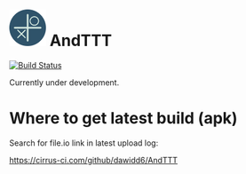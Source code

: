 # <img src="icon.svg" width="66"> AndTTT

[![Build Status](https://api.cirrus-ci.com/github/dawidd6/AndTTT.svg)](https://cirrus-ci.com/github/dawidd6/AndTTT)

Currently under development.

# Where to get latest build (apk)

Search for file.io link in latest upload log:

https://cirrus-ci.com/github/dawidd6/AndTTT
